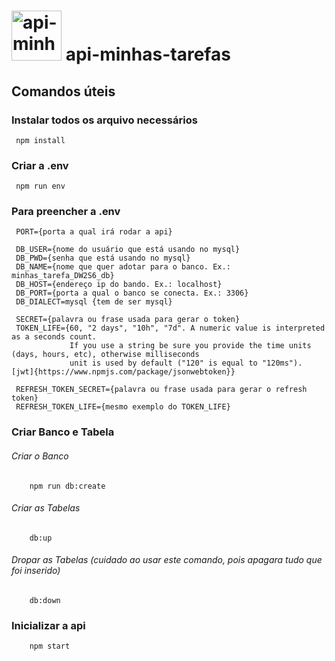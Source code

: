 # <h1> <img src="https://user-images.githubusercontent.com/101563304/207380402-0dbd9eb1-0843-4703-8c7a-bcdf05abbf7e.gif" alt="api-minhas-tarefas" width="80"/> <strong>api-minhas-tarefas</strong> </h1> 

## Comandos úteis

### Instalar todos os arquivo necessários
     npm install

### Criar a .env
     npm run env

### Para preencher a .env

     PORT={porta a qual irá rodar a api}

     DB_USER={nome do usuário que está usando no mysql}
     DB_PWD={senha que está usando no mysql}
     DB_NAME={nome que quer adotar para o banco. Ex.: minhas_tarefa_DW2S6_db}
     DB_HOST={endereço ip do bando. Ex.: localhost}
     DB_PORT={porta a qual o banco se conecta. Ex.: 3306}
     DB_DIALECT=mysql {tem de ser mysql}

     SECRET={palavra ou frase usada para gerar o token}
     TOKEN_LIFE={60, "2 days", "10h", "7d". A numeric value is interpreted as a seconds count. 
                 If you use a string be sure you provide the time units (days, hours, etc), otherwise milliseconds 
                 unit is used by default ("120" is equal to "120ms"). [jwt]{https://www.npmjs.com/package/jsonwebtoken}}

     REFRESH_TOKEN_SECRET={palavra ou frase usada para gerar o refresh token}
     REFRESH_TOKEN_LIFE={mesmo exemplo do TOKEN_LIFE}


### Criar Banco e Tabela

###### Criar o Banco
        npm run db:create

###### Criar as Tabelas
        db:up

###### Dropar as Tabelas (cuidado ao usar este comando, pois apagara tudo que foi inserido)
        db:down
        
###    Inicializar a api
        npm start
